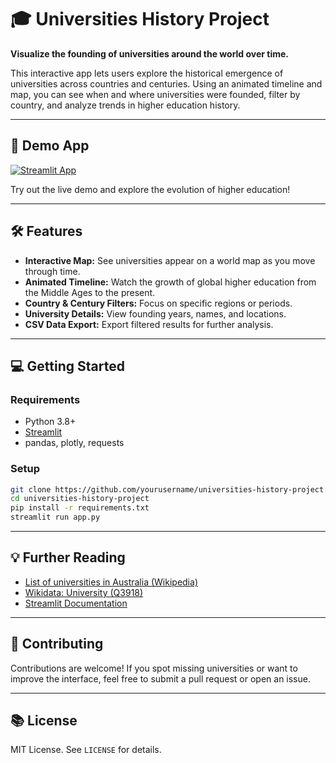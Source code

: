 # 🎓 Universities History Project

**Visualize the founding of universities around the world over time.**

This interactive app lets users explore the historical emergence of universities across countries and centuries. Using an animated timeline and map, you can see when and where universities were founded, filter by country, and analyze trends in higher education history.

---

## 🚀 Demo App

[![Streamlit App](https://static.streamlit.io/badges/streamlit_badge_black_white.svg)](https://universityhistory.streamlit.app/)

Try out the live demo and explore the evolution of higher education!

---

## 🛠 Features

* **Interactive Map:** See universities appear on a world map as you move through time.
* **Animated Timeline:** Watch the growth of global higher education from the Middle Ages to the present.
* **Country & Century Filters:** Focus on specific regions or periods.
* **University Details:** View founding years, names, and locations.
* **CSV Data Export:** Export filtered results for further analysis.

---

## 💻 Getting Started

### Requirements

* Python 3.8+
* [Streamlit](https://streamlit.io/)
* pandas, plotly, requests

### Setup

```bash
git clone https://github.com/yourusername/universities-history-project.git
cd universities-history-project
pip install -r requirements.txt
streamlit run app.py
```

---

## 💡 Further Reading

* [List of universities in Australia (Wikipedia)](https://en.wikipedia.org/wiki/List_of_universities_in_Australia)
* [Wikidata: University (Q3918)](https://www.wikidata.org/wiki/Q3918)
* [Streamlit Documentation](https://docs.streamlit.io/)

---

## 🤝 Contributing

Contributions are welcome! If you spot missing universities or want to improve the interface, feel free to submit a pull request or open an issue.

---

## 📚 License

MIT License.
See `LICENSE` for details.
